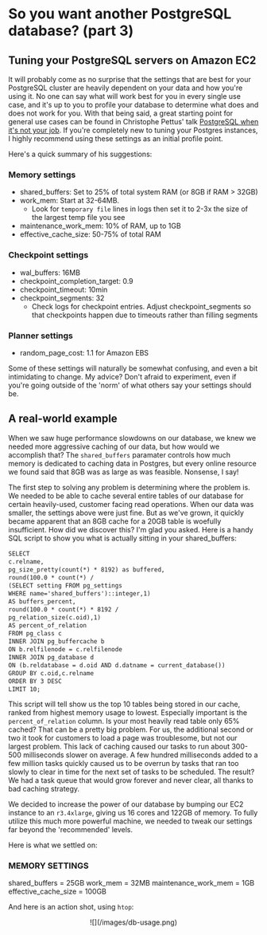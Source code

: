 # So you want another PostgreSQL database? (part 3)
## Tuning your PostgreSQL servers on Amazon EC2
It will probably come as no surprise that the settings that are best for your PostgreSQL cluster are heavily dependent on your data and how you're using it. No one can say what will work best for you in every single use case, and it's up to you to profile your database to determine what does and does not work for you. With that being said, a great starting point for general use cases can be found in Christophe Pettus' talk [PostgreSQL when it's not your job](http://thebuild.com/presentations/not-your-job.pdf). If you're completely new to tuning your Postgres instances, I highly recommend using these settings as an initial profile point.

Here's a quick summary of his suggestions:
### Memory settings
* shared_buffers: Set to 25% of total system RAM (or 8GB if RAM > 32GB)
* work_mem: Start at 32-64MB.
  * Look for `temporary file` lines in logs then set it to 2-3x the size of the largest temp file you see
* maintenance_work_mem: 10% of RAM, up to 1GB
* effective_cache_size: 50-75% of total RAM

### Checkpoint settings
* wal_buffers: 16MB
* checkpoint_completion_target: 0.9
* checkpoint_timeout: 10min
* checkpoint_segments: 32
  * Check logs for checkpoint entries. Adjust checkpoint_segments so that checkpoints happen due to timeouts rather than filling segments

### Planner settings
* random_page_cost: 1.1 for Amazon EBS

Some of these settings will naturally be somewhat confusing, and even a bit intimidating to change. My advice? Don't afraid to experiment, even if you're going outside of the 'norm' of what others say your settings should be.


## A real-world example
When we saw huge performance slowdowns on our database, we knew we needed more aggressive caching of our data, but how would we accomplish that? The `shared_buffers` paramater controls how much memory is dedicated to caching data in Postgres, but every online resource we found said that 8GB was as large as was feasible. Nonsense, I say!

The first step to solving any problem is determining where the problem is. We needed to be able to cache several entire tables of our database for certain heavily-used, customer facing read operations. When our data was smaller, the settings above were just fine. But as we've grown, it quickly became apparent that an 8GB cache for a 20GB table is woefully insufficient. How did we discover this? I'm glad you asked. Here is a handy SQL script to show you what is actually sitting in your shared_buffers:

```
SELECT
c.relname,
pg_size_pretty(count(*) * 8192) as buffered,
round(100.0 * count(*) /
(SELECT setting FROM pg_settings
WHERE name='shared_buffers')::integer,1)
AS buffers_percent,
round(100.0 * count(*) * 8192 /
pg_relation_size(c.oid),1)
AS percent_of_relation
FROM pg_class c
INNER JOIN pg_buffercache b
ON b.relfilenode = c.relfilenode
INNER JOIN pg_database d
ON (b.reldatabase = d.oid AND d.datname = current_database())
GROUP BY c.oid,c.relname
ORDER BY 3 DESC
LIMIT 10;
```

This script will tell show us the top 10 tables being stored in our cache, ranked from highest memory usage to lowest. Especially important is the `percent_of_relation` column. Is your most heavily read table only 65% cached? That can be a pretty big problem. For us, the additional second or two it took for customers to load a page was troublesome, but not our largest problem. This lack of caching caused our tasks to run about 300-500 milliseconds slower on average. A few hundred milliseconds added to a few million tasks quickly caused us to be overrun by tasks that ran too slowly to clear in time for the next set of tasks to be scheduled. The result? We had a task queue that would grow forever and never clear, all thanks to bad caching strategy.

We decided to increase the power of our database by bumping our EC2 instance to an `r3.4xlarge`, giving us 16 cores and 122GB of memory. To fully utilize this much more powerful machine, we needed to tweak our settings far beyond the 'recommended' levels.

Here is what we settled on:
### MEMORY SETTINGS
shared_buffers = 25GB
work_mem = 32MB
maintenance_work_mem = 1GB
effective_cache_size = 100GB

And here is an action shot, using `htop`:
<center>![](/images/db-usage.png)</center>